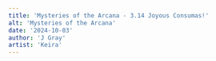 ```yaml
---
title: 'Mysteries of the Arcana - 3.14 Joyous Consumas!'
alt: 'Mysteries of the Arcana'
date: '2024-10-03'
author: 'J Gray'
artist: 'Keira'
---
```

